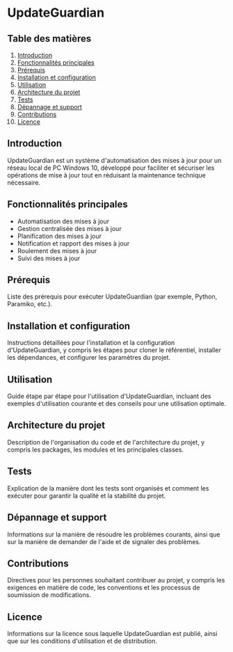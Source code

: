 # UpdateGuardian

## Table des matières

1. [Introduction](#introduction)
2. [Fonctionnalités principales](#fonctionnalités-principales)
3. [Prérequis](#prérequis)
4. [Installation et configuration](#installation-et-configuration)
5. [Utilisation](#utilisation)
6. [Architecture du projet](#architecture-du-projet)
7. [Tests](#tests)
8. [Dépannage et support](#dépannage-et-support)
9. [Contributions](#contributions)
10. [Licence](#licence)

## Introduction

UpdateGuardian est un système d'automatisation des mises à jour pour un réseau local de PC Windows 10, développé pour faciliter et sécuriser les opérations de mise à jour tout en réduisant la maintenance technique nécessaire.

## Fonctionnalités principales

- Automatisation des mises à jour
- Gestion centralisée des mises à jour
- Planification des mises à jour
- Notification et rapport des mises à jour
- Roulement des mises à jour
- Suivi des mises à jour

## Prérequis

Liste des prérequis pour exécuter UpdateGuardian (par exemple, Python, Paramiko, etc.).

## Installation et configuration

Instructions détaillées pour l'installation et la configuration d'UpdateGuardian, y compris les étapes pour cloner le référentiel, installer les dépendances, et configurer les paramètres du projet.

## Utilisation

Guide étape par étape pour l'utilisation d'UpdateGuardian, incluant des exemples d'utilisation courante et des conseils pour une utilisation optimale.

## Architecture du projet

Description de l'organisation du code et de l'architecture du projet, y compris les packages, les modules et les principales classes.

## Tests

Explication de la manière dont les tests sont organisés et comment les exécuter pour garantir la qualité et la stabilité du projet.

## Dépannage et support

Informations sur la manière de résoudre les problèmes courants, ainsi que sur la manière de demander de l'aide et de signaler des problèmes.

## Contributions

Directives pour les personnes souhaitant contribuer au projet, y compris les exigences en matière de code, les conventions et les processus de soumission de modifications.

## Licence

Informations sur la licence sous laquelle UpdateGuardian est publié, ainsi que sur les conditions d'utilisation et de distribution.
